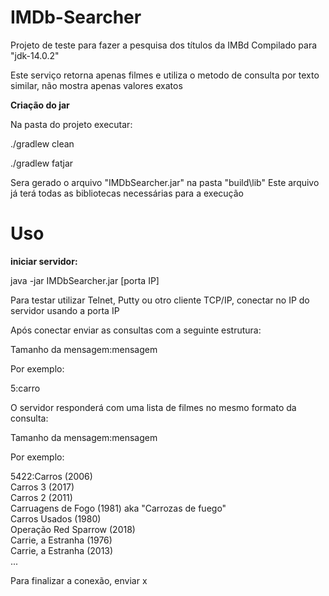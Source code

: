 <h1>IMDb-Searcher</h1>

Projeto de teste para fazer a pesquisa dos títulos da IMBd
Compilado para "jdk-14.0.2"

<p>Este serviço retorna apenas filmes e utiliza o metodo de consulta por texto similar, não mostra apenas valores exatos</p>

<b>Criação do jar</b>

Na pasta do projeto executar:

./gradlew clean

./gradlew fatjar

Sera gerado o arquivo "IMDbSearcher.jar" na pasta "build\lib" Este arquivo já terá todas as bibliotecas necessárias para a execução



<h1>Uso</h1>

<b>iniciar servidor:</b>

java -jar IMDbSearcher.jar [porta IP]

Para testar utilizar Telnet, Putty ou otro cliente TCP/IP, conectar no IP do servidor usando a porta IP

Após conectar enviar as consultas com a seguinte estrutura:

Tamanho da mensagem:mensagem

Por exemplo:

5:carro

O servidor responderá com uma lista de filmes no mesmo formato da consulta:

Tamanho da mensagem:mensagem

Por exemplo:

5422:Carros (2006)</br>
Carros 3 (2017)</br>
Carros 2 (2011)</br>
Carruagens de Fogo (1981) aka "Carrozas de fuego"</br>
Carros Usados (1980)</br>
Operação Red Sparrow (2018)</br>
Carrie, a Estranha (1976)</br>
Carrie, a Estranha (2013)</br>
...

Para finalizar a conexão, enviar x







